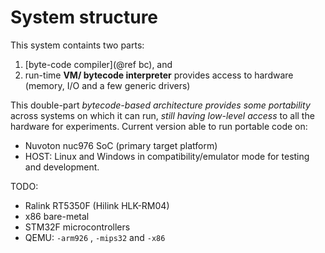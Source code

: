 # System structure

This system containts two parts:

1. [byte-code compiler](@ref bc), and
2. run-time **VM/ bytecode interpreter** provides access to hardware
   (memory, I/O and a few generic drivers)

This double-part *bytecode-based architecture provides some portability*
across systems on which it can run,
*still having low-level access* to all the hardware for experiments.
Current version able to run portable code on:
* Nuvoton nuc976 SoC (primary target platform)
* HOST: Linux and Windows in compatibility/emulator mode for testing and development.

TODO:
* Ralink RT5350F (Hilink HLK-RM04)
* x86 bare-metal
* STM32F microcontrollers
* QEMU: `-arm926` , `-mips32` and `-x86`

